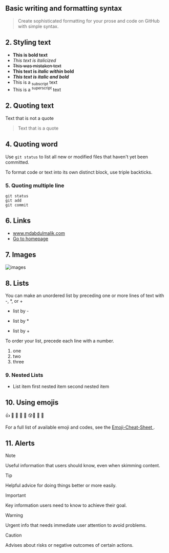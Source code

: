 ## Basic writing and formatting syntax
> Create sophisticated formatting for your prose and code on GitHub with simple syntax.

## 2. Styling text
 - **This is bold text**
 - _This text is italicized_
 - ~~This was mistaken text~~
 - **This text is _italic within_ bold**
 - ***This text is italic and bold***
 - This is a <sub>subscript</sub> text
 - This is a <sup>superscript</sup> text

 ## 2. Quoting text
 Text that is not a quote

> Text that is a quote

## 4. Quoting word
Use `git status` to list all new or modified files that haven't yet been committed.

To format code or text into its own distinct block, use triple backticks.
### 5. Quoting multiple line

```
git status
git add
git commit
```
## 6. Links
 - www.mdabdulmalik.com
 - [Go to homepage](https://pages.github.com/)

## 7. Images
![images](https://myoctocat.com/assets/images/base-octocat.svg)

## 8. Lists
You can make an unordered list by preceding one or more lines of text with -, *, or +

- list by -
* list by *
+ list by +

To order your list, precede each line with a number.

1. one
2. two 
3. three

### 9. Nested Lists
 + List item  first nested item second nested item


## 10. Using emojis
:+1:
🏁 🍇 🍉
:smiling_face_with_three_hearts: :cold_sweat::ghost: :speech_balloon: 	:grapes:


For a full list of available emoji and codes, see the [ Emoji-Cheat-Sheet ](https://github.com/ikatyang/emoji-cheat-sheet/blob/master/README.md).



## 11. Alerts

> [!NOTE]
> Useful information that users should know, even when skimming content.

> [!TIP]
> Helpful advice for doing things better or more easily.

> [!IMPORTANT]
> Key information users need to know to achieve their goal.

> [!WARNING]
> Urgent info that needs immediate user attention to avoid problems.

> [!CAUTION]
> Advises about risks or negative outcomes of certain actions.